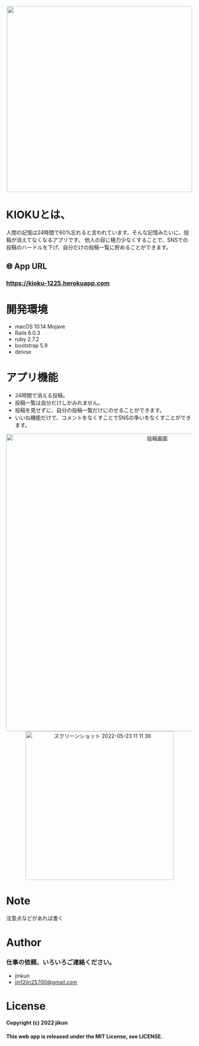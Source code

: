 <div align="center">
<img src="https://user-images.githubusercontent.com/82744798/169765852-29c4a55b-00d6-40fd-a903-ed6a2fef6caa.png" width="500">
</div>
  
# KIOKUとは、
人間の記憶は24時間で60%忘れると言われています。そんな記憶みたいに、投稿が消えてなくなるアプリです。
他人の目に極力少なくすることで、SNSでの投稿のハードルを下げ、自分だけの投稿一覧に貯めることができます。

## 🌐 App URL
### **https://kioku-1225.herokuapp.com**    

# 開発環境
- macOS 10.14 Mojave
- Rails 6.0.3
- ruby 2.7.2
- bootstrap 5.9
- deivse 

# アプリ機能
* 24時間で消える投稿。
* 投稿一覧は自分だけしかみれません。
* 投稿を見せずに、自分の投稿一覧だけにのせることができます。
* いいね機能だけで、コメントをなくすことでSNSの争いをなくすことができます。

<div align="center">
<img width="800" alt="投稿画面" align="center" src="https://user-images.githubusercontent.com/82744798/169764497-4b206de4-7620-4973-bd26-4884cbe53a78.png">
<img width="400" align="center" alt="スクリーンショット 2022-05-23 11 11 36" src="https://user-images.githubusercontent.com/82744798/169764533-472b5c03-49de-427b-9165-6006fe6a98ef.png">  
</div>

# Note
 
注意点などがあれば書く
 
# Author
### 仕事の依頼、いろいろご連絡ください。 
* jinkun
* jin12jin25700@gmail.com
 
# License
#### Copyright (c) 2022 jikun
#### This web app is released under the MIT License, see LICENSE.

